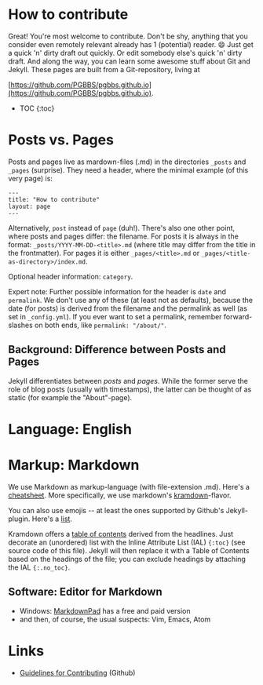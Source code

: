 # How to contribute

Great! You're most welcome to contribute. Don't be shy, anything that
you consider even remotely relevant already has 1 (potential) reader.
:smile: Just get a quick 'n' dirty draft out quickly. Or edit somebody else's
quick 'n' dirty draft. And along the way, you can learn some awesome
stuff about Git and Jekyll. These pages are built from a Git-repository,
living at

[https://github.com/PGBBS/pgbbs.github.io](https://github.com/PGBBS/pgbbs.github.io).

- TOC
{:toc}

# Posts vs. Pages

Posts and pages live as mardown-files (.md) in the directories `_posts` and
`_pages` (surprise). They need a header, where the minimal example (of
this very page) is:

    ---
    title: "How to contribute"
    layout: page
    ---

Alternatively, `post` instead of `page` (duh!). There's also one other
point, where posts and pages differ: the filename. For posts it is
always in the format: `_posts/YYYY-MM-DD-<title>.md` (where title may differ
from the title in the frontmatter). For pages it is either
`_pages/<title>.md` or `_pages/<title-as-directory>/index.md`.

Optional header information: `category`.

Expert note: Further possible information for the header is `date` and
`permalink`. We don't use any of these (at least not as defaults),
because the date (for posts) is derived from the filename and the
permalink as well (as set in `_config.yml`). If you ever want to set a
permalink, remember forward-slashes on both ends, like `permalink:
"/about/"`.

## Background: Difference between Posts and Pages

Jekyll differentiates between *posts* and *pages*. While the former
serve the role of blog posts (usually with timestamps), the latter can
be thought of as static (for example the "About"-page).

# Language: English

# Markup: Markdown

We use Markdown as markup-language (with file-extension .md). Here's a
[cheatsheet](https://github.com/adam-p/markdown-here/wiki/Markdown-Cheatsheet).
More specifically, we use markdown's
[kramdown](http://kramdown.gettalong.org/syntax.html)-flavor.

You can also use emojis -- at least the ones supported by Github's
Jekyll-plugin. Here's a [list](http://www.webpagefx.com/tools/emoji-cheat-sheet/).

Kramdown offers a
[table of contents](http://kramdown.gettalong.org/converter/html.html#toc)
derived from the headlines. Just decorate an (unordered) list with the
Inline Attribute List (IAL) `{:toc}` (see source code of this
file). Jekyll will then replace it with a Table of Contents based on
the headings of the file; you can exclude headings by attaching the
IAL `{:.no_toc}`.

## Software: Editor for Markdown

- Windows: [MarkdownPad](http://markdownpad.com/) has a free and paid version
- and then, of course, the usual suspects: Vim, Emacs, Atom

# Links

-
  [Guidelines for Contributing](https://help.github.com/articles/setting-guidelines-for-repository-contributors/) (Github)
